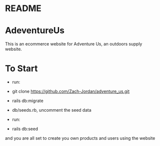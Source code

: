 # README

# AdeventureUs

This is an ecommerce website for Adventure Us, an outdoors supply website.

# To Start

- run:
- git clone https://github.com/Zach-Jordan/adventure_us.git
- rails db:migrate

- db/seeds.rb, uncomment the seed data
- run:
- rails db:seed

and you are all set to create you own products and users using the website

